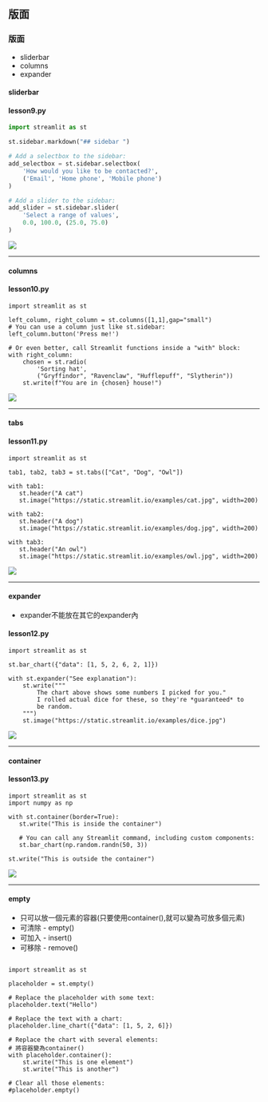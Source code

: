 ## 版面
### 版面
- sliderbar
- columns
- expander

#### sliderbar
#### lesson9.py

```python
import streamlit as st

st.sidebar.markdown("## sidebar ")

# Add a selectbox to the sidebar:
add_selectbox = st.sidebar.selectbox(
    'How would you like to be contacted?',
    ('Email', 'Home phone', 'Mobile phone')
)

# Add a slider to the sidebar:
add_slider = st.sidebar.slider(
    'Select a range of values',
    0.0, 100.0, (25.0, 75.0)
)
```

![](./images/pic9.png)

---

#### columns

#### lesson10.py

```
import streamlit as st

left_column, right_column = st.columns([1,1],gap="small")
# You can use a column just like st.sidebar:
left_column.button('Press me!')

# Or even better, call Streamlit functions inside a "with" block:
with right_column:
    chosen = st.radio(
        'Sorting hat',
        ("Gryffindor", "Ravenclaw", "Hufflepuff", "Slytherin"))
    st.write(f"You are in {chosen} house!")

```

![](./images/pic10.png)

---

#### tabs
#### lesson11.py

```
import streamlit as st

tab1, tab2, tab3 = st.tabs(["Cat", "Dog", "Owl"])

with tab1:
   st.header("A cat")
   st.image("https://static.streamlit.io/examples/cat.jpg", width=200)

with tab2:
   st.header("A dog")
   st.image("https://static.streamlit.io/examples/dog.jpg", width=200)

with tab3:
   st.header("An owl")
   st.image("https://static.streamlit.io/examples/owl.jpg", width=200)
```

![](./images/pic11.png)

---

#### expander
- expander不能放在其它的expander內

#### lesson12.py


```
import streamlit as st

st.bar_chart({"data": [1, 5, 2, 6, 2, 1]})

with st.expander("See explanation"):
    st.write("""
        The chart above shows some numbers I picked for you."
        I rolled actual dice for these, so they're *guaranteed* to
        be random.
    """)
    st.image("https://static.streamlit.io/examples/dice.jpg")
```

![](./images/pic12.png)

---

#### container
#### lesson13.py

```
import streamlit as st
import numpy as np

with st.container(border=True):
   st.write("This is inside the container")

   # You can call any Streamlit command, including custom components:
   st.bar_chart(np.random.randn(50, 3))

st.write("This is outside the container")
```

![](./images/pic13.png)

---

#### empty
- 只可以放一個元素的容器(只要使用container(),就可以變為可放多個元素)
- 可清除 - empty()
- 可加入 - insert()
- 可移除 - remove()

```

import streamlit as st

placeholder = st.empty()

# Replace the placeholder with some text:
placeholder.text("Hello")

# Replace the text with a chart:
placeholder.line_chart({"data": [1, 5, 2, 6]})

# Replace the chart with several elements:
# 將容器變為container()
with placeholder.container():
    st.write("This is one element")
    st.write("This is another")

# Clear all those elements:
#placeholder.empty()

```


